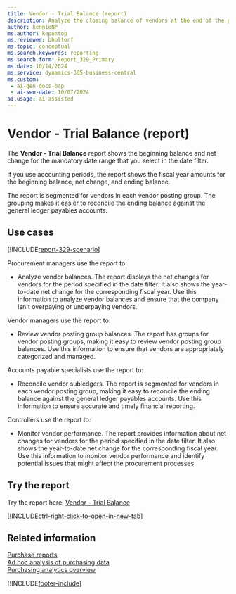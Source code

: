 ```yaml
---
title: Vendor - Trial Balance (report)
description: Analyze the closing balance of vendors at the end of the period and reconcile the vendor subledger against the payables accounts in the general ledger.
author: kennieNP
ms.author: kepontop
ms.reviewer: bholtorf
ms.topic: conceptual
ms.search.keywords: reporting
ms.search.form: Report_329_Primary
ms.date: 10/14/2024
ms.service: dynamics-365-business-central
ms.custom:
 - ai-gen-docs-bap
 - ai-seo-date: 10/07/2024
ai.usage: ai-assisted
---
```


# Vendor - Trial Balance (report)

The **Vendor - Trial Balance** report shows the beginning balance and net change for the mandatory date range that you select in the date filter.

If you use accounting periods, the report shows the fiscal year amounts for the beginning balance, net change, and ending balance.

The report is segmented for vendors in each vendor posting group. The grouping makes it easier to reconcile the ending balance against the general ledger payables accounts.

## Use cases

[!INCLUDE[report-329-scenario](../includes/report-329-scenario-include.md)]

<!-- 
Prompt
Below is a report in an ERP system. Provide 3-4 use cases for different personas working with procurement.
Format like this:    
  
As a <persona>, use the report to    
* use case 1  
* use case 2    

Do not capitalize the persona names. 

## Report description
Shows the net changes for vendors for the period specified in the date filter, and the net change year-to-date for the corresponding fiscal year. The report is grouped by vendor posting groups and gives a different view of the vendor ledger than the Aged Accounts Payable report. Note: If you don't set up accounting periods, Business Central doesn't know which fiscal year to use. It shows the year-to-date from the most recent fiscal year, or just the selected period. The date might not be from the beginning of a year.

### What the report does
You must specify a date range in the date filter and the report will display the beginning balance and net change for the date range selected. Using the accounting periods the report will show the fiscal year amounts for beginning balance, net change and ending balance.

The report is segmented for vendors in each vendor posting group for easy reconciliation of the ending balance against the general ledger payables account(s).

### Use cases
Analyse the closing balance of vendors at the end of the period to reconcile the vendor subledger against the payables account(s) in the general ledger.

Please include your data sources and URLs
 -->

Procurement managers use the report to:

* Analyze vendor balances. The report displays the net changes for vendors for the period specified in the date filter. It also shows the year-to-date net change for the corresponding fiscal year. Use this information to analyze vendor balances and ensure that the company isn't overpaying or underpaying vendors.

Vendor managers use the report to:

* Review vendor posting group balances. The report has groups for vendor posting groups, making it easy to review vendor posting group balances. Use this information to ensure that vendors are appropriately categorized and managed.

Accounts payable specialists use the report to:

* Reconcile vendor subledgers. The report is segmented for vendors in each vendor posting group, making it easy to reconcile the ending balance against the general ledger payables accounts. Use this information to ensure accurate and timely financial reporting.

Controllers use the report to:

* Monitor vendor performance. The report provides information about net changes for vendors for the period specified in the date filter. It also shows the year-to-date net change for the corresponding fiscal year. Use this information to monitor vendor performance and identify potential issues that might affect the procurement processes.

## Try the report

Try the report here: [Vendor - Trial Balance](https://businesscentral.dynamics.com?report=329)

[!INCLUDE[ctrl-right-click-to-open-in-new-tab](../includes/ctrl-right-click-to-open-in-new-tab.md)]

## Related information

[Purchase reports](../purchase-reports.md)  
[Ad hoc analysis of purchasing data](../ad-hoc-analysis-purchasing.md)  
[Purchasing analytics overview](../purchasing-analytics-overview.md)  

[!INCLUDE[footer-include](../includes/footer-banner.md)]

